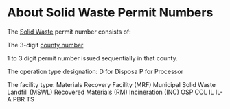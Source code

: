 # About Solid Waste Permit Numbers

The [Solid Waste](https://map.georgia.org/localsite/map/#show=solidwaste&state=GA&cat=Operating) permit number consists of:

The 3-digit [county number](https://github.com/GeorgiaMap/recycling/blob/main/georgia/data/counties/SolidWasteCounties.csv)

1 to 3 digit permit number issued sequentially in that county.

The operation type designation:
D for Disposa
P for Processor

The facility type:
Materials Recovery Facility (MRF)
Municipal Solid Waste Landfill (MSWL)
Recovered Materials (RM)
Incineration (INC)
OSP
COL
IL
IL-A
PBR
TS